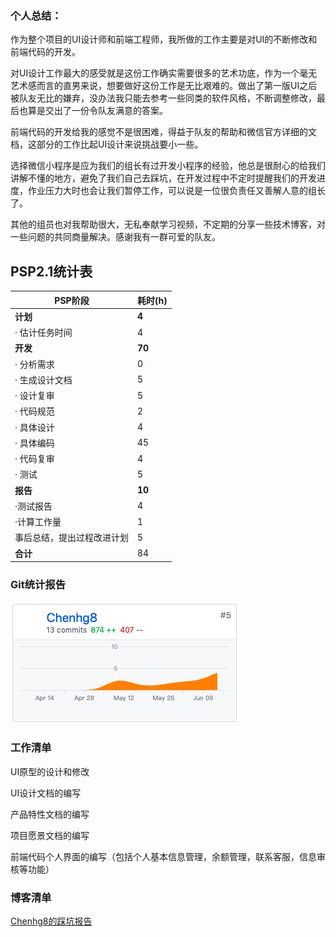 ### 个人总结：

作为整个项目的UI设计师和前端工程师，我所做的工作主要是对UI的不断修改和前端代码的开发。

对UI设计工作最大的感受就是这份工作确实需要很多的艺术功底，作为一个毫无艺术感而言的直男来说，想要做好这份工作是无比艰难的。做出了第一版UI之后被队友无比的嫌弃，没办法我只能去参考一些同类的软件风格，不断调整修改，最后也算是交出了一份令队友满意的答案。

前端代码的开发给我的感觉不是很困难，得益于队友的帮助和微信官方详细的文档，这部分的工作比起UI设计来说挑战要小一些。

选择微信小程序是应为我们的组长有过开发小程序的经验，他总是很耐心的给我们讲解不懂的地方，避免了我们自己去踩坑，在开发过程中不定时提醒我们的开发进度，作业压力大时也会让我们暂停工作，可以说是一位很负责任又善解人意的组长了。

其他的组员也对我帮助很大，无私奉献学习视频，不定期的分享一些技术博客，对一些问题的共同商量解决。感谢我有一群可爱的队友。

## PSP2.1统计表

| PSP阶段                    | 耗时(h) |
| -------------------------- | ------- |
| **计划**                   | **4**   |
| · 估计任务时间             | 4       |
| **开发**                   | **70**  |
| · 分析需求                 | 0       |
| · 生成设计文档             | 5       |
| · 设计复审                 | 5       |
| · 代码规范                 | 2       |
| · 具体设计                 | 4       |
| · 具体编码                 | 45      |
| · 代码复审                 | 4       |
| · 测试                     | 5       |
| **报告**                   | **10**  |
| ·测试报告                  | 4       |
| ·计算工作量                | 1       |
| 事后总结，提出过程改进计划 | 5       |
| **合计**                   | 84      |

### Git统计报告



![QQ20190620-114805](../imgsrc/chg_img/QQ20190620-114805.png)

### 工作清单

UI原型的设计和修改

UI设计文档的编写

产品特性文档的编写

项目愿景文档的编写

前端代码个人界面的编写（包括个人基本信息管理，余额管理，联系客服，信息审核等功能）

### 博客清单

[Chenhg8的踩坑报告](https://blog.csdn.net/qq_36325348/article/details/93005397)

